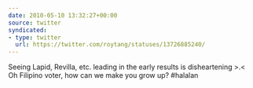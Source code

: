 ```yaml
---
date: 2010-05-10 13:32:27+00:00
source: twitter
syndicated:
- type: twitter
  url: https://twitter.com/roytang/statuses/13726885240/
---
```


Seeing Lapid, Revilla, etc. leading in the early results is disheartening &gt;.&lt; Oh Filipino voter, how can we make you grow up? #halalan